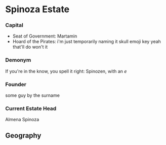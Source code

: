 # Spinoza Estate
### Capital
- Seat of Government: Martamin
- Hoard of the Pirates: i'm just temporarily naming it skull emoji key yeah that'll do won't it
### Demonym
If you're in the know, you spell it right: Spinozen, with an _e_
### Founder
some guy by the surname
### Current Estate Head
Almena Spinoza
## Geography
